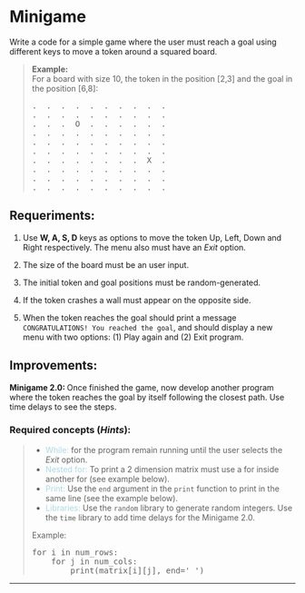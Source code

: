 # <b>Minigame</b>

Write a code for a simple game where the user must reach a goal using different keys to move a token around a squared board.

> <b>Example:</b><br>
> For a board with size 10, the token in the position [2,3] and the goal in the position [6,8]:
> <pre>
> .  .  .  .  .  .  .  .  .  .
> .  .  .  .  .  .  .  .  .  .
> .  .  .  O  .  .  .  .  .  .
> .  .  .  .  .  .  .  .  .  .
> .  .  .  .  .  .  .  .  .  .
> .  .  .  .  .  .  .  .  .  .
> .  .  .  .  .  .  .  .  X  .
> .  .  .  .  .  .  .  .  .  .
> .  .  .  .  .  .  .  .  .  .
> .  .  .  .  .  .  .  .  .  .
> </pre>

## <b>Requeriments:</b>

1. Use __W, A, S, D__ keys as options to move the token Up, Left, Down and Right respectively. The menu also must have an _Exit_ option.

2. The size of the board must be an user input.

3. The initial token and goal positions must be random-generated.

4. If the token crashes a wall must appear on the opposite side.

5. When the token reaches the goal should print a message ```CONGRATULATIONS! You reached the goal```, and should display a new menu with two options: (1) Play again and (2) Exit program.

## <b>Improvements:</b>

<b>Minigame 2.0: </b>Once finished the game, now develop another program where the token reaches the goal by itself following the closest path. Use time delays to see the steps.

### <b>Required concepts (_Hints_):</b>

> - <span style="color:lightblue">While:</span> for the program remain running until the user selects the _Exit_ option.
> - <span style="color:lightblue">Nested for:</span> To print a 2 dimension matrix must use a for inside another for (see example below).
> - <span style="color:lightblue">Print:</span> Use the ```end``` argument in the ```print``` function to print in the same line (see the example below).
> - <span style="color:lightblue">Libraries:</span> Use the ```random``` library to generate random integers. Use the ```time``` library to add time delays for the Minigame 2.0.
> 
> Example:
> <pre>for i in num_rows:
>     for j in num_cols:
>         print(matrix[i][j], end=' ')</pre>

---